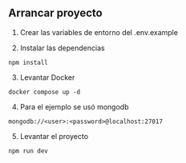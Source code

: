 ## Arrancar proyecto

1. Crear las variables de entorno del .env.example

2. Instalar las dependencias

```
npm install
```

3. Levantar Docker

```
docker compose up -d
```

4. Para el ejemplo se usó mongodb

```
mongodb://<user>:<password>@localhost:27017
```
5. Levantar el proyecto
```
npm run dev
```
